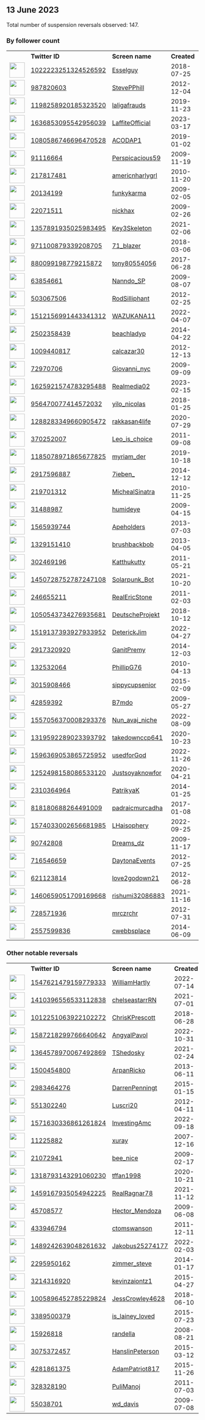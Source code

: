 
## 13 June 2023
Total number of suspension reversals observed: 147.

### By follower count
<table><tr><th></th><th align="left">Twitter ID</th><th align="left">Screen name</th>
<th align="left">Created</th><th align="left">Status</th><th align="left">Suspended</th><th align="left">Followers</th>
<tr><td><a href="https://pbs.twimg.com/profile_images/1655147135334072326/DHSaP_aN_normal.jpg"><img src="https://pbs.twimg.com/profile_images/1655147135334072326/DHSaP_aN_normal.jpg" width="40px" height="40px" align="center"/></a></td><td><a href="https://twitter.com/intent/user?user_id=1022223251324526592">1022223251324526592</a></td><td><a href="https://twitter.com/Esselguy">Esselguy</a></td><td>2018-07-25</td><td align="center"></td><td></td><td>241302</td></tr>
<tr><td><a href="https://pbs.twimg.com/profile_images/1667148957556908033/Lntkcnox_normal.jpg"><img src="https://pbs.twimg.com/profile_images/1667148957556908033/Lntkcnox_normal.jpg" width="40px" height="40px" align="center"/></a></td><td><a href="https://twitter.com/intent/user?user_id=987820603">987820603</a></td><td><a href="https://twitter.com/StevePPhill">StevePPhill</a></td><td>2012-12-04</td><td align="center"></td><td>2022-09-17</td><td>16718</td></tr>
<tr><td><a href="https://pbs.twimg.com/profile_images/1667234451955261452/Z8x22BCL_normal.jpg"><img src="https://pbs.twimg.com/profile_images/1667234451955261452/Z8x22BCL_normal.jpg" width="40px" height="40px" align="center"/></a></td><td><a href="https://twitter.com/intent/user?user_id=1198258920185323520">1198258920185323520</a></td><td><a href="https://twitter.com/laligafrauds">laligafrauds</a></td><td>2019-11-23</td><td align="center"></td><td>2023-05-24</td><td>14792</td></tr>
<tr><td><a href="https://pbs.twimg.com/profile_images/1645815328218267648/LDq4bSyI_normal.jpg"><img src="https://pbs.twimg.com/profile_images/1645815328218267648/LDq4bSyI_normal.jpg" width="40px" height="40px" align="center"/></a></td><td><a href="https://twitter.com/intent/user?user_id=1636853095542956039">1636853095542956039</a></td><td><a href="https://twitter.com/LaffiteOfficial">LaffiteOfficial</a></td><td>2023-03-17</td><td align="center"></td><td>2023-05-31</td><td>12711</td></tr>
<tr><td><a href="https://pbs.twimg.com/profile_images/1462874265490014213/w4reMlyJ_normal.jpg"><img src="https://pbs.twimg.com/profile_images/1462874265490014213/w4reMlyJ_normal.jpg" width="40px" height="40px" align="center"/></a></td><td><a href="https://twitter.com/intent/user?user_id=1080586746696470528">1080586746696470528</a></td><td><a href="https://twitter.com/ACODAP1">ACODAP1</a></td><td>2019-01-02</td><td align="center"></td><td>2023-05-17</td><td>8287</td></tr>
<tr><td><a href="https://pbs.twimg.com/profile_images/1330964976949923848/EQqRhvC9_normal.jpg"><img src="https://pbs.twimg.com/profile_images/1330964976949923848/EQqRhvC9_normal.jpg" width="40px" height="40px" align="center"/></a></td><td><a href="https://twitter.com/intent/user?user_id=91116664">91116664</a></td><td><a href="https://twitter.com/Perspicacious59">Perspicacious59</a></td><td>2009-11-19</td><td align="center"></td><td></td><td>6157</td></tr>
<tr><td><a href="https://pbs.twimg.com/profile_images/1311639055742857217/ABZ6NwGl_normal.jpg"><img src="https://pbs.twimg.com/profile_images/1311639055742857217/ABZ6NwGl_normal.jpg" width="40px" height="40px" align="center"/></a></td><td><a href="https://twitter.com/intent/user?user_id=217817481">217817481</a></td><td><a href="https://twitter.com/americnharlygrl">americnharlygrl</a></td><td>2010-11-20</td><td align="center"></td><td></td><td>5965</td></tr>
<tr><td><a href="https://pbs.twimg.com/profile_images/1631805483433566212/sioBHhCr_normal.jpg"><img src="https://pbs.twimg.com/profile_images/1631805483433566212/sioBHhCr_normal.jpg" width="40px" height="40px" align="center"/></a></td><td><a href="https://twitter.com/intent/user?user_id=20134199">20134199</a></td><td><a href="https://twitter.com/funkykarma">funkykarma</a></td><td>2009-02-05</td><td align="center"></td><td></td><td>5648</td></tr>
<tr><td><a href="https://pbs.twimg.com/profile_images/1653924922211614720/wMQ59IVI_normal.jpg"><img src="https://pbs.twimg.com/profile_images/1653924922211614720/wMQ59IVI_normal.jpg" width="40px" height="40px" align="center"/></a></td><td><a href="https://twitter.com/intent/user?user_id=22071511">22071511</a></td><td><a href="https://twitter.com/nickhax">nickhax</a></td><td>2009-02-26</td><td align="center">🚫</td><td>2023-05-25</td><td>5380</td></tr>
<tr><td><a href="https://pbs.twimg.com/profile_images/1606005676442062853/LDAL1tcB_normal.jpg"><img src="https://pbs.twimg.com/profile_images/1606005676442062853/LDAL1tcB_normal.jpg" width="40px" height="40px" align="center"/></a></td><td><a href="https://twitter.com/intent/user?user_id=1357891935025983495">1357891935025983495</a></td><td><a href="https://twitter.com/Key3Skeleton">Key3Skeleton</a></td><td>2021-02-06</td><td align="center"></td><td>2023-02-16</td><td>5186</td></tr>
<tr><td><a href="https://pbs.twimg.com/profile_images/1090022796669837312/ujdnxTXd_normal.jpg"><img src="https://pbs.twimg.com/profile_images/1090022796669837312/ujdnxTXd_normal.jpg" width="40px" height="40px" align="center"/></a></td><td><a href="https://twitter.com/intent/user?user_id=971100879339208705">971100879339208705</a></td><td><a href="https://twitter.com/71_blazer">71_blazer</a></td><td>2018-03-06</td><td align="center"></td><td>2022-10-29</td><td>4402</td></tr>
<tr><td><a href="https://pbs.twimg.com/profile_images/880128609142398976/WP3Jyyu0_normal.jpg"><img src="https://pbs.twimg.com/profile_images/880128609142398976/WP3Jyyu0_normal.jpg" width="40px" height="40px" align="center"/></a></td><td><a href="https://twitter.com/intent/user?user_id=880099198779215872">880099198779215872</a></td><td><a href="https://twitter.com/tony80554056">tony80554056</a></td><td>2017-06-28</td><td align="center"></td><td></td><td>4096</td></tr>
<tr><td><a href="https://pbs.twimg.com/profile_images/1328533096434700288/q74BIRBM_normal.jpg"><img src="https://pbs.twimg.com/profile_images/1328533096434700288/q74BIRBM_normal.jpg" width="40px" height="40px" align="center"/></a></td><td><a href="https://twitter.com/intent/user?user_id=63854661">63854661</a></td><td><a href="https://twitter.com/Nanndo_SP">Nanndo_SP</a></td><td>2009-08-07</td><td align="center"></td><td>2022-11-13</td><td>3990</td></tr>
<tr><td><a href="https://pbs.twimg.com/profile_images/1668817252412710912/siLzDmw5_normal.jpg"><img src="https://pbs.twimg.com/profile_images/1668817252412710912/siLzDmw5_normal.jpg" width="40px" height="40px" align="center"/></a></td><td><a href="https://twitter.com/intent/user?user_id=503067506">503067506</a></td><td><a href="https://twitter.com/RodSilliphant">RodSilliphant</a></td><td>2012-02-25</td><td align="center"></td><td>2022-04-23</td><td>3391</td></tr>
<tr><td><a href="https://pbs.twimg.com/profile_images/1639459842317484036/5nn5MK8S_normal.jpg"><img src="https://pbs.twimg.com/profile_images/1639459842317484036/5nn5MK8S_normal.jpg" width="40px" height="40px" align="center"/></a></td><td><a href="https://twitter.com/intent/user?user_id=1512156991443341312">1512156991443341312</a></td><td><a href="https://twitter.com/WAZUKANA11">WAZUKANA11</a></td><td>2022-04-07</td><td align="center"></td><td>2022-08-23</td><td>3259</td></tr>
<tr><td><a href="https://pbs.twimg.com/profile_images/1228863069142605824/PvMCviv4_normal.jpg"><img src="https://pbs.twimg.com/profile_images/1228863069142605824/PvMCviv4_normal.jpg" width="40px" height="40px" align="center"/></a></td><td><a href="https://twitter.com/intent/user?user_id=2502358439">2502358439</a></td><td><a href="https://twitter.com/beachladyp">beachladyp</a></td><td>2014-04-22</td><td align="center">👋</td><td></td><td>3072</td></tr>
<tr><td><a href="https://pbs.twimg.com/profile_images/1462836498638778373/i-WFEJxp_normal.jpg"><img src="https://pbs.twimg.com/profile_images/1462836498638778373/i-WFEJxp_normal.jpg" width="40px" height="40px" align="center"/></a></td><td><a href="https://twitter.com/intent/user?user_id=1009440817">1009440817</a></td><td><a href="https://twitter.com/calcazar30">calcazar30</a></td><td>2012-12-13</td><td align="center"></td><td>2022-04-24</td><td>2601</td></tr>
<tr><td><a href="https://pbs.twimg.com/profile_images/1668598103757185024/f7-IjGYP_normal.jpg"><img src="https://pbs.twimg.com/profile_images/1668598103757185024/f7-IjGYP_normal.jpg" width="40px" height="40px" align="center"/></a></td><td><a href="https://twitter.com/intent/user?user_id=72970706">72970706</a></td><td><a href="https://twitter.com/Giovanni_nyc">Giovanni_nyc</a></td><td>2009-09-09</td><td align="center"></td><td></td><td>2075</td></tr>
<tr><td><a href="https://pbs.twimg.com/profile_images/1625922337429422080/7tjszZWu_normal.png"><img src="https://pbs.twimg.com/profile_images/1625922337429422080/7tjszZWu_normal.png" width="40px" height="40px" align="center"/></a></td><td><a href="https://twitter.com/intent/user?user_id=1625921574783295488">1625921574783295488</a></td><td><a href="https://twitter.com/Realmedia02">Realmedia02</a></td><td>2023-02-15</td><td align="center">🚫</td><td>2023-06-10</td><td>1989</td></tr>
<tr><td><a href="https://pbs.twimg.com/profile_images/1418150054418911234/u0EpUgq-_normal.jpg"><img src="https://pbs.twimg.com/profile_images/1418150054418911234/u0EpUgq-_normal.jpg" width="40px" height="40px" align="center"/></a></td><td><a href="https://twitter.com/intent/user?user_id=956470077414572032">956470077414572032</a></td><td><a href="https://twitter.com/yilo_nicolas">yilo_nicolas</a></td><td>2018-01-25</td><td align="center"></td><td></td><td>1873</td></tr>
<tr><td><a href="https://pbs.twimg.com/profile_images/1446235821057716228/j5V-cAEy_normal.jpg"><img src="https://pbs.twimg.com/profile_images/1446235821057716228/j5V-cAEy_normal.jpg" width="40px" height="40px" align="center"/></a></td><td><a href="https://twitter.com/intent/user?user_id=1288283349660905472">1288283349660905472</a></td><td><a href="https://twitter.com/rakkasan4life">rakkasan4life</a></td><td>2020-07-29</td><td align="center"></td><td>2022-07-05</td><td>1796</td></tr>
<tr><td><a href="https://pbs.twimg.com/profile_images/1608772059793948672/KOEry3Y__normal.jpg"><img src="https://pbs.twimg.com/profile_images/1608772059793948672/KOEry3Y__normal.jpg" width="40px" height="40px" align="center"/></a></td><td><a href="https://twitter.com/intent/user?user_id=370252007">370252007</a></td><td><a href="https://twitter.com/Leo_is_choice">Leo_is_choice</a></td><td>2011-09-08</td><td align="center"></td><td>2023-03-22</td><td>1762</td></tr>
<tr><td><a href="https://pbs.twimg.com/profile_images/1244705606096891913/mo2ceiZp_normal.jpg"><img src="https://pbs.twimg.com/profile_images/1244705606096891913/mo2ceiZp_normal.jpg" width="40px" height="40px" align="center"/></a></td><td><a href="https://twitter.com/intent/user?user_id=1185078971865677825">1185078971865677825</a></td><td><a href="https://twitter.com/myriam_der">myriam_der</a></td><td>2019-10-18</td><td align="center"></td><td>2022-06-24</td><td>1549</td></tr>
<tr><td><a href="https://pbs.twimg.com/profile_images/1014080930045194241/8BfXoEFK_normal.jpg"><img src="https://pbs.twimg.com/profile_images/1014080930045194241/8BfXoEFK_normal.jpg" width="40px" height="40px" align="center"/></a></td><td><a href="https://twitter.com/intent/user?user_id=2917596887">2917596887</a></td><td><a href="https://twitter.com/7ieben_">7ieben_</a></td><td>2014-12-12</td><td align="center"></td><td>2023-04-11</td><td>1541</td></tr>
<tr><td><a href="https://pbs.twimg.com/profile_images/1360699358434504707/rtFHNS2L_normal.jpg"><img src="https://pbs.twimg.com/profile_images/1360699358434504707/rtFHNS2L_normal.jpg" width="40px" height="40px" align="center"/></a></td><td><a href="https://twitter.com/intent/user?user_id=219701312">219701312</a></td><td><a href="https://twitter.com/MichealSinatra">MichealSinatra</a></td><td>2010-11-25</td><td align="center"></td><td>2022-12-23</td><td>1518</td></tr>
<tr><td><a href="https://pbs.twimg.com/profile_images/378800000563269027/bf6c79527719882ea5d125c9080cd31e_normal.png"><img src="https://pbs.twimg.com/profile_images/378800000563269027/bf6c79527719882ea5d125c9080cd31e_normal.png" width="40px" height="40px" align="center"/></a></td><td><a href="https://twitter.com/intent/user?user_id=31488987">31488987</a></td><td><a href="https://twitter.com/humideye">humideye</a></td><td>2009-04-15</td><td align="center"></td><td>2023-04-18</td><td>1342</td></tr>
<tr><td><a href="https://pbs.twimg.com/profile_images/1538188991194968064/5nowKHr6_normal.jpg"><img src="https://pbs.twimg.com/profile_images/1538188991194968064/5nowKHr6_normal.jpg" width="40px" height="40px" align="center"/></a></td><td><a href="https://twitter.com/intent/user?user_id=1565939744">1565939744</a></td><td><a href="https://twitter.com/Apeholders">Apeholders</a></td><td>2013-07-03</td><td align="center"></td><td>2023-06-01</td><td>1147</td></tr>
<tr><td><a href="https://pbs.twimg.com/profile_images/642430711782330370/RQ8kdYCB_normal.png"><img src="https://pbs.twimg.com/profile_images/642430711782330370/RQ8kdYCB_normal.png" width="40px" height="40px" align="center"/></a></td><td><a href="https://twitter.com/intent/user?user_id=1329151410">1329151410</a></td><td><a href="https://twitter.com/brushbackbob">brushbackbob</a></td><td>2013-04-05</td><td align="center"></td><td></td><td>1144</td></tr>
<tr><td><a href="https://pbs.twimg.com/profile_images/1566225379001782272/XtiWJuIc_normal.jpg"><img src="https://pbs.twimg.com/profile_images/1566225379001782272/XtiWJuIc_normal.jpg" width="40px" height="40px" align="center"/></a></td><td><a href="https://twitter.com/intent/user?user_id=302469196">302469196</a></td><td><a href="https://twitter.com/Katthukutty">Katthukutty</a></td><td>2011-05-21</td><td align="center"></td><td>2023-06-03</td><td>1131</td></tr>
<tr><td><a href="https://pbs.twimg.com/profile_images/1450733500470939648/-QnolVxB_normal.jpg"><img src="https://pbs.twimg.com/profile_images/1450733500470939648/-QnolVxB_normal.jpg" width="40px" height="40px" align="center"/></a></td><td><a href="https://twitter.com/intent/user?user_id=1450728752787247108">1450728752787247108</a></td><td><a href="https://twitter.com/Solarpunk_Bot">Solarpunk_Bot</a></td><td>2021-10-20</td><td align="center"></td><td>2023-06-05</td><td>1121</td></tr>
<tr><td><a href="https://pbs.twimg.com/profile_images/939715504066912257/U_RMQ_-0_normal.jpg"><img src="https://pbs.twimg.com/profile_images/939715504066912257/U_RMQ_-0_normal.jpg" width="40px" height="40px" align="center"/></a></td><td><a href="https://twitter.com/intent/user?user_id=246655211">246655211</a></td><td><a href="https://twitter.com/RealEricStone">RealEricStone</a></td><td>2011-02-03</td><td align="center"></td><td></td><td>1108</td></tr>
<tr><td><a href="https://pbs.twimg.com/profile_images/1661793083632017409/OMiHknwa_normal.jpg"><img src="https://pbs.twimg.com/profile_images/1661793083632017409/OMiHknwa_normal.jpg" width="40px" height="40px" align="center"/></a></td><td><a href="https://twitter.com/intent/user?user_id=1050543734276935681">1050543734276935681</a></td><td><a href="https://twitter.com/DeutscheProjekt">DeutscheProjekt</a></td><td>2018-10-12</td><td align="center"></td><td>2023-06-08</td><td>1104</td></tr>
<tr><td><a href="https://pbs.twimg.com/profile_images/1519487363109601288/YjSP4U_Y_normal.jpg"><img src="https://pbs.twimg.com/profile_images/1519487363109601288/YjSP4U_Y_normal.jpg" width="40px" height="40px" align="center"/></a></td><td><a href="https://twitter.com/intent/user?user_id=1519137393927933952">1519137393927933952</a></td><td><a href="https://twitter.com/DeterickJim">DeterickJim</a></td><td>2022-04-27</td><td align="center"></td><td>2022-05-10</td><td>1059</td></tr>
<tr><td><a href="https://pbs.twimg.com/profile_images/1525007245456486400/7fBZ34kE_normal.jpg"><img src="https://pbs.twimg.com/profile_images/1525007245456486400/7fBZ34kE_normal.jpg" width="40px" height="40px" align="center"/></a></td><td><a href="https://twitter.com/intent/user?user_id=2917320920">2917320920</a></td><td><a href="https://twitter.com/GanitPremy">GanitPremy</a></td><td>2014-12-03</td><td align="center"></td><td>2022-05-24</td><td>1049</td></tr>
<tr><td><a href="https://pbs.twimg.com/profile_images/938553895877410816/YqJ93H6v_normal.jpg"><img src="https://pbs.twimg.com/profile_images/938553895877410816/YqJ93H6v_normal.jpg" width="40px" height="40px" align="center"/></a></td><td><a href="https://twitter.com/intent/user?user_id=132532064">132532064</a></td><td><a href="https://twitter.com/PhillipG76">PhillipG76</a></td><td>2010-04-13</td><td align="center"></td><td></td><td>1008</td></tr>
<tr><td><a href="https://pbs.twimg.com/profile_images/1669964055321382913/FrVmN9KK_normal.jpg"><img src="https://pbs.twimg.com/profile_images/1669964055321382913/FrVmN9KK_normal.jpg" width="40px" height="40px" align="center"/></a></td><td><a href="https://twitter.com/intent/user?user_id=3015908466">3015908466</a></td><td><a href="https://twitter.com/sippycupsenior">sippycupsenior</a></td><td>2015-02-09</td><td align="center"></td><td></td><td>995</td></tr>
<tr><td><a href="https://pbs.twimg.com/profile_images/1609404111186792448/7zTiFMQV_normal.jpg"><img src="https://pbs.twimg.com/profile_images/1609404111186792448/7zTiFMQV_normal.jpg" width="40px" height="40px" align="center"/></a></td><td><a href="https://twitter.com/intent/user?user_id=42859392">42859392</a></td><td><a href="https://twitter.com/B7mdo">B7mdo</a></td><td>2009-05-27</td><td align="center"></td><td>2023-05-27</td><td>878</td></tr>
<tr><td><a href="https://pbs.twimg.com/profile_images/1596854808841183234/5I0mQ1t6_normal.jpg"><img src="https://pbs.twimg.com/profile_images/1596854808841183234/5I0mQ1t6_normal.jpg" width="40px" height="40px" align="center"/></a></td><td><a href="https://twitter.com/intent/user?user_id=1557056370008293376">1557056370008293376</a></td><td><a href="https://twitter.com/Nun_avaj_niche">Nun_avaj_niche</a></td><td>2022-08-09</td><td align="center"></td><td>2023-05-30</td><td>862</td></tr>
<tr><td><a href="https://pbs.twimg.com/profile_images/1647737942121811968/RISRQVxe_normal.jpg"><img src="https://pbs.twimg.com/profile_images/1647737942121811968/RISRQVxe_normal.jpg" width="40px" height="40px" align="center"/></a></td><td><a href="https://twitter.com/intent/user?user_id=1319592289023393792">1319592289023393792</a></td><td><a href="https://twitter.com/takedownccp641">takedownccp641</a></td><td>2020-10-23</td><td align="center"></td><td>2023-04-18</td><td>848</td></tr>
<tr><td><a href="https://pbs.twimg.com/profile_images/1596379809654996992/-IHW7M2D_normal.jpg"><img src="https://pbs.twimg.com/profile_images/1596379809654996992/-IHW7M2D_normal.jpg" width="40px" height="40px" align="center"/></a></td><td><a href="https://twitter.com/intent/user?user_id=1596369053865725952">1596369053865725952</a></td><td><a href="https://twitter.com/usedforGod">usedforGod</a></td><td>2022-11-26</td><td align="center"></td><td>2022-12-22</td><td>843</td></tr>
<tr><td><a href="https://pbs.twimg.com/profile_images/1297373259697012737/oQ9By2wL_normal.jpg"><img src="https://pbs.twimg.com/profile_images/1297373259697012737/oQ9By2wL_normal.jpg" width="40px" height="40px" align="center"/></a></td><td><a href="https://twitter.com/intent/user?user_id=1252498158086533120">1252498158086533120</a></td><td><a href="https://twitter.com/Justsoyaknowfor">Justsoyaknowfor</a></td><td>2020-04-21</td><td align="center"></td><td></td><td>836</td></tr>
<tr><td><a href="https://pbs.twimg.com/profile_images/1667609182303043586/Qdhyslnj_normal.jpg"><img src="https://pbs.twimg.com/profile_images/1667609182303043586/Qdhyslnj_normal.jpg" width="40px" height="40px" align="center"/></a></td><td><a href="https://twitter.com/intent/user?user_id=2310364964">2310364964</a></td><td><a href="https://twitter.com/PatrikyaK">PatrikyaK</a></td><td>2014-01-25</td><td align="center"></td><td></td><td>809</td></tr>
<tr><td><a href="https://pbs.twimg.com/profile_images/1099048374530203648/fVj4YDG8_normal.png"><img src="https://pbs.twimg.com/profile_images/1099048374530203648/fVj4YDG8_normal.png" width="40px" height="40px" align="center"/></a></td><td><a href="https://twitter.com/intent/user?user_id=818180688264491009">818180688264491009</a></td><td><a href="https://twitter.com/padraicmurcadha">padraicmurcadha</a></td><td>2017-01-08</td><td align="center"></td><td></td><td>748</td></tr>
<tr><td><a href="https://pbs.twimg.com/profile_images/1627612055372017669/ieVHBqpN_normal.jpg"><img src="https://pbs.twimg.com/profile_images/1627612055372017669/ieVHBqpN_normal.jpg" width="40px" height="40px" align="center"/></a></td><td><a href="https://twitter.com/intent/user?user_id=1574033002656681985">1574033002656681985</a></td><td><a href="https://twitter.com/LHaisophery">LHaisophery</a></td><td>2022-09-25</td><td align="center"></td><td>2023-03-18</td><td>693</td></tr>
<tr><td><a href="https://pbs.twimg.com/profile_images/1662566260226379776/Gx606Fre_normal.jpg"><img src="https://pbs.twimg.com/profile_images/1662566260226379776/Gx606Fre_normal.jpg" width="40px" height="40px" align="center"/></a></td><td><a href="https://twitter.com/intent/user?user_id=90742808">90742808</a></td><td><a href="https://twitter.com/Dreams_dz">Dreams_dz</a></td><td>2009-11-17</td><td align="center"></td><td>2023-06-01</td><td>653</td></tr>
<tr><td><a href="https://pbs.twimg.com/profile_images/1537524027966865409/TMnVxDwt_normal.jpg"><img src="https://pbs.twimg.com/profile_images/1537524027966865409/TMnVxDwt_normal.jpg" width="40px" height="40px" align="center"/></a></td><td><a href="https://twitter.com/intent/user?user_id=716546659">716546659</a></td><td><a href="https://twitter.com/DaytonaEvents">DaytonaEvents</a></td><td>2012-07-25</td><td align="center"></td><td>2022-08-31</td><td>652</td></tr>
<tr><td><a href="https://pbs.twimg.com/profile_images/1669738185289777152/PNe1Ncw4_normal.jpg"><img src="https://pbs.twimg.com/profile_images/1669738185289777152/PNe1Ncw4_normal.jpg" width="40px" height="40px" align="center"/></a></td><td><a href="https://twitter.com/intent/user?user_id=621123814">621123814</a></td><td><a href="https://twitter.com/love2godown21">love2godown21</a></td><td>2012-06-28</td><td align="center"></td><td></td><td>638</td></tr>
<tr><td><a href="https://pbs.twimg.com/profile_images/1665660205483393026/VJf-iMNC_normal.jpg"><img src="https://pbs.twimg.com/profile_images/1665660205483393026/VJf-iMNC_normal.jpg" width="40px" height="40px" align="center"/></a></td><td><a href="https://twitter.com/intent/user?user_id=1460659051709169668">1460659051709169668</a></td><td><a href="https://twitter.com/rishumi32086883">rishumi32086883</a></td><td>2021-11-16</td><td align="center"></td><td>2022-12-10</td><td>623</td></tr>
<tr><td><a href="https://pbs.twimg.com/profile_images/1456286798750097414/7etPW50Y_normal.jpg"><img src="https://pbs.twimg.com/profile_images/1456286798750097414/7etPW50Y_normal.jpg" width="40px" height="40px" align="center"/></a></td><td><a href="https://twitter.com/intent/user?user_id=728571936">728571936</a></td><td><a href="https://twitter.com/mrczrchr">mrczrchr</a></td><td>2012-07-31</td><td align="center"></td><td>2022-05-10</td><td>556</td></tr>
<tr><td><a href="https://pbs.twimg.com/profile_images/1583936809914040320/-MoWA-pQ_normal.jpg"><img src="https://pbs.twimg.com/profile_images/1583936809914040320/-MoWA-pQ_normal.jpg" width="40px" height="40px" align="center"/></a></td><td><a href="https://twitter.com/intent/user?user_id=2557599836">2557599836</a></td><td><a href="https://twitter.com/cwebbsplace">cwebbsplace</a></td><td>2014-06-09</td><td align="center"></td><td>2023-06-02</td><td>555</td></tr>
</table>

### Other notable reversals
<table><tr><th></th><th align="left">Twitter ID</th><th align="left">Screen name</th>
<th align="left">Created</th><th align="left">Status</th><th align="left">Suspended</th><th align="left">Followers</th>
<tr><td><a href="https://pbs.twimg.com/profile_images/1555725446058315776/FJ_3ofpM_normal.jpg"><img src="https://pbs.twimg.com/profile_images/1555725446058315776/FJ_3ofpM_normal.jpg" width="40px" height="40px" align="center"/></a></td><td><a href="https://twitter.com/intent/user?user_id=1547621479159779333">1547621479159779333</a></td><td><a href="https://twitter.com/WilliamHartly">WilliamHartly</a></td><td>2022-07-14</td><td align="center"></td><td>2023-06-04</td><td>205</td></tr>
<tr><td><a href="https://pbs.twimg.com/profile_images/1633662180666011649/3KNoRQoM_normal.png"><img src="https://pbs.twimg.com/profile_images/1633662180666011649/3KNoRQoM_normal.png" width="40px" height="40px" align="center"/></a></td><td><a href="https://twitter.com/intent/user?user_id=1410396556533112838">1410396556533112838</a></td><td><a href="https://twitter.com/chelseastarrRN">chelseastarrRN</a></td><td>2021-07-01</td><td align="center"></td><td>2023-03-22</td><td>22</td></tr>
<tr><td><a href="https://pbs.twimg.com/profile_images/1291315085160452097/gQ6wKpiD_normal.jpg"><img src="https://pbs.twimg.com/profile_images/1291315085160452097/gQ6wKpiD_normal.jpg" width="40px" height="40px" align="center"/></a></td><td><a href="https://twitter.com/intent/user?user_id=1012251063922102272">1012251063922102272</a></td><td><a href="https://twitter.com/ChrisKPrescott">ChrisKPrescott</a></td><td>2018-06-28</td><td align="center"></td><td>2022-12-12</td><td>143</td></tr>
<tr><td><a href="https://pbs.twimg.com/profile_images/1587218607506874370/3ybx0W1G_normal.jpg"><img src="https://pbs.twimg.com/profile_images/1587218607506874370/3ybx0W1G_normal.jpg" width="40px" height="40px" align="center"/></a></td><td><a href="https://twitter.com/intent/user?user_id=1587218299766640642">1587218299766640642</a></td><td><a href="https://twitter.com/AngyalPavol">AngyalPavol</a></td><td>2022-10-31</td><td align="center"></td><td>2022-12-21</td><td>11</td></tr>
<tr><td><a href="https://pbs.twimg.com/profile_images/1484523607837622277/CbnXspdx_normal.jpg"><img src="https://pbs.twimg.com/profile_images/1484523607837622277/CbnXspdx_normal.jpg" width="40px" height="40px" align="center"/></a></td><td><a href="https://twitter.com/intent/user?user_id=1364578970067492869">1364578970067492869</a></td><td><a href="https://twitter.com/TShedosky">TShedosky</a></td><td>2021-02-24</td><td align="center"></td><td>2023-06-11</td><td>125</td></tr>
<tr><td><a href="https://pbs.twimg.com/profile_images/1668329642691010561/Qe3vvFnI_normal.jpg"><img src="https://pbs.twimg.com/profile_images/1668329642691010561/Qe3vvFnI_normal.jpg" width="40px" height="40px" align="center"/></a></td><td><a href="https://twitter.com/intent/user?user_id=1500454800">1500454800</a></td><td><a href="https://twitter.com/ArpanRicko">ArpanRicko</a></td><td>2013-06-11</td><td align="center"></td><td>2022-12-15</td><td>459</td></tr>
<tr><td><a href="https://pbs.twimg.com/profile_images/1618032434519449605/po9WaFhc_normal.jpg"><img src="https://pbs.twimg.com/profile_images/1618032434519449605/po9WaFhc_normal.jpg" width="40px" height="40px" align="center"/></a></td><td><a href="https://twitter.com/intent/user?user_id=2983464276">2983464276</a></td><td><a href="https://twitter.com/DarrenPenningt">DarrenPenningt</a></td><td>2015-01-15</td><td align="center"></td><td>2023-06-03</td><td>125</td></tr>
<tr><td><a href="https://pbs.twimg.com/profile_images/579810821624074240/wG9Mw61Q_normal.jpg"><img src="https://pbs.twimg.com/profile_images/579810821624074240/wG9Mw61Q_normal.jpg" width="40px" height="40px" align="center"/></a></td><td><a href="https://twitter.com/intent/user?user_id=551302240">551302240</a></td><td><a href="https://twitter.com/Luscri20">Luscri20</a></td><td>2012-04-11</td><td align="center"></td><td>2023-03-26</td><td>18</td></tr>
<tr><td><a href="https://pbs.twimg.com/profile_images/1596652087361798152/R_cCNj_M_normal.jpg"><img src="https://pbs.twimg.com/profile_images/1596652087361798152/R_cCNj_M_normal.jpg" width="40px" height="40px" align="center"/></a></td><td><a href="https://twitter.com/intent/user?user_id=1571630336861261824">1571630336861261824</a></td><td><a href="https://twitter.com/InvestingAmc">InvestingAmc</a></td><td>2022-09-18</td><td align="center"></td><td>2022-12-04</td><td>257</td></tr>
<tr><td><a href="https://abs.twimg.com/sticky/default_profile_images/default_profile_normal.png"><img src="https://abs.twimg.com/sticky/default_profile_images/default_profile_normal.png" width="40px" height="40px" align="center"/></a></td><td><a href="https://twitter.com/intent/user?user_id=11225882">11225882</a></td><td><a href="https://twitter.com/xuray">xuray</a></td><td>2007-12-16</td><td align="center"></td><td>2023-05-29</td><td>14</td></tr>
<tr><td><a href="https://pbs.twimg.com/profile_images/643220322297098241/Q06eo5WL_normal.jpg"><img src="https://pbs.twimg.com/profile_images/643220322297098241/Q06eo5WL_normal.jpg" width="40px" height="40px" align="center"/></a></td><td><a href="https://twitter.com/intent/user?user_id=21072941">21072941</a></td><td><a href="https://twitter.com/bee_nice">bee_nice</a></td><td>2009-02-17</td><td align="center"></td><td>2023-04-14</td><td>360</td></tr>
<tr><td><a href="https://pbs.twimg.com/profile_images/1653017671661699083/MdvSkT7G_normal.jpg"><img src="https://pbs.twimg.com/profile_images/1653017671661699083/MdvSkT7G_normal.jpg" width="40px" height="40px" align="center"/></a></td><td><a href="https://twitter.com/intent/user?user_id=1318793143291060230">1318793143291060230</a></td><td><a href="https://twitter.com/tffan1998">tffan1998</a></td><td>2020-10-21</td><td align="center"></td><td>2023-06-02</td><td>26</td></tr>
<tr><td><a href="https://pbs.twimg.com/profile_images/1459169825125814273/DVmZ7Pkp_normal.jpg"><img src="https://pbs.twimg.com/profile_images/1459169825125814273/DVmZ7Pkp_normal.jpg" width="40px" height="40px" align="center"/></a></td><td><a href="https://twitter.com/intent/user?user_id=1459167935054942225">1459167935054942225</a></td><td><a href="https://twitter.com/RealRagnar78">RealRagnar78</a></td><td>2021-11-12</td><td align="center"></td><td>2022-05-21</td><td>35</td></tr>
<tr><td><a href="https://pbs.twimg.com/profile_images/1524185121112350722/O7zpicYw_normal.jpg"><img src="https://pbs.twimg.com/profile_images/1524185121112350722/O7zpicYw_normal.jpg" width="40px" height="40px" align="center"/></a></td><td><a href="https://twitter.com/intent/user?user_id=45708577">45708577</a></td><td><a href="https://twitter.com/Hector_Mendoza">Hector_Mendoza</a></td><td>2009-06-08</td><td align="center"></td><td>2022-12-01</td><td>5</td></tr>
<tr><td><a href="https://abs.twimg.com/sticky/default_profile_images/default_profile_normal.png"><img src="https://abs.twimg.com/sticky/default_profile_images/default_profile_normal.png" width="40px" height="40px" align="center"/></a></td><td><a href="https://twitter.com/intent/user?user_id=433946794">433946794</a></td><td><a href="https://twitter.com/ctomswanson">ctomswanson</a></td><td>2011-12-11</td><td align="center"></td><td>2023-05-07</td><td>3</td></tr>
<tr><td><a href="https://pbs.twimg.com/profile_images/1670386976371949569/OVT9fc95_normal.jpg"><img src="https://pbs.twimg.com/profile_images/1670386976371949569/OVT9fc95_normal.jpg" width="40px" height="40px" align="center"/></a></td><td><a href="https://twitter.com/intent/user?user_id=1489242639048261632">1489242639048261632</a></td><td><a href="https://twitter.com/Jakobus25274177">Jakobus25274177</a></td><td>2022-02-03</td><td align="center"></td><td>2022-07-24</td><td>64</td></tr>
<tr><td><a href="https://pbs.twimg.com/profile_images/447005329247576064/0wCXYhUc_normal.jpeg"><img src="https://pbs.twimg.com/profile_images/447005329247576064/0wCXYhUc_normal.jpeg" width="40px" height="40px" align="center"/></a></td><td><a href="https://twitter.com/intent/user?user_id=2295950162">2295950162</a></td><td><a href="https://twitter.com/zimmer_steve">zimmer_steve</a></td><td>2014-01-17</td><td align="center"></td><td>2023-06-05</td><td>58</td></tr>
<tr><td><a href="https://pbs.twimg.com/profile_images/1590761592135860224/HLKVgbDc_normal.jpg"><img src="https://pbs.twimg.com/profile_images/1590761592135860224/HLKVgbDc_normal.jpg" width="40px" height="40px" align="center"/></a></td><td><a href="https://twitter.com/intent/user?user_id=3214316920">3214316920</a></td><td><a href="https://twitter.com/kevinzaiontz1">kevinzaiontz1</a></td><td>2015-04-27</td><td align="center"></td><td>2023-03-03</td><td>51</td></tr>
<tr><td><a href="https://pbs.twimg.com/profile_images/1027517047788453889/eJg_n4Ga_normal.jpg"><img src="https://pbs.twimg.com/profile_images/1027517047788453889/eJg_n4Ga_normal.jpg" width="40px" height="40px" align="center"/></a></td><td><a href="https://twitter.com/intent/user?user_id=1005896452785229824">1005896452785229824</a></td><td><a href="https://twitter.com/JessCrowley4628">JessCrowley4628</a></td><td>2018-06-10</td><td align="center"></td><td>2023-02-28</td><td>73</td></tr>
<tr><td><a href="https://pbs.twimg.com/profile_images/1569675171002462211/UdkmBfpi_normal.jpg"><img src="https://pbs.twimg.com/profile_images/1569675171002462211/UdkmBfpi_normal.jpg" width="40px" height="40px" align="center"/></a></td><td><a href="https://twitter.com/intent/user?user_id=3389500379">3389500379</a></td><td><a href="https://twitter.com/is_lainey_loved">is_lainey_loved</a></td><td>2015-07-23</td><td align="center"></td><td>2023-03-28</td><td>54</td></tr>
<tr><td><a href="https://pbs.twimg.com/profile_images/609027910716919809/tXNMQZ-J_normal.jpg"><img src="https://pbs.twimg.com/profile_images/609027910716919809/tXNMQZ-J_normal.jpg" width="40px" height="40px" align="center"/></a></td><td><a href="https://twitter.com/intent/user?user_id=15926818">15926818</a></td><td><a href="https://twitter.com/randella">randella</a></td><td>2008-08-21</td><td align="center">🔒</td><td>2023-02-14</td><td>18</td></tr>
<tr><td><a href="https://pbs.twimg.com/profile_images/832051648545570817/zbcMJauJ_normal.jpg"><img src="https://pbs.twimg.com/profile_images/832051648545570817/zbcMJauJ_normal.jpg" width="40px" height="40px" align="center"/></a></td><td><a href="https://twitter.com/intent/user?user_id=3075372457">3075372457</a></td><td><a href="https://twitter.com/HanslinPeterson">HanslinPeterson</a></td><td>2015-03-12</td><td align="center"></td><td>2023-06-03</td><td>70</td></tr>
<tr><td><a href="https://pbs.twimg.com/profile_images/715904593100677120/s53Bkzg9_normal.jpg"><img src="https://pbs.twimg.com/profile_images/715904593100677120/s53Bkzg9_normal.jpg" width="40px" height="40px" align="center"/></a></td><td><a href="https://twitter.com/intent/user?user_id=4281861375">4281861375</a></td><td><a href="https://twitter.com/AdamPatriot817">AdamPatriot817</a></td><td>2015-11-26</td><td align="center">🔒</td><td>2022-11-08</td><td>33</td></tr>
<tr><td><a href="https://pbs.twimg.com/profile_images/2537402295/hos8s4x9pwl2xlgxs2gp_normal.jpeg"><img src="https://pbs.twimg.com/profile_images/2537402295/hos8s4x9pwl2xlgxs2gp_normal.jpeg" width="40px" height="40px" align="center"/></a></td><td><a href="https://twitter.com/intent/user?user_id=328328190">328328190</a></td><td><a href="https://twitter.com/PuliManoj">PuliManoj</a></td><td>2011-07-03</td><td align="center">🔒</td><td>2023-05-26</td><td>14</td></tr>
<tr><td><a href="https://pbs.twimg.com/profile_images/1095431575/me_normal.jpg"><img src="https://pbs.twimg.com/profile_images/1095431575/me_normal.jpg" width="40px" height="40px" align="center"/></a></td><td><a href="https://twitter.com/intent/user?user_id=55038701">55038701</a></td><td><a href="https://twitter.com/wd_davis">wd_davis</a></td><td>2009-07-08</td><td align="center"></td><td>2023-05-17</td><td>20</td></tr>
</table>
